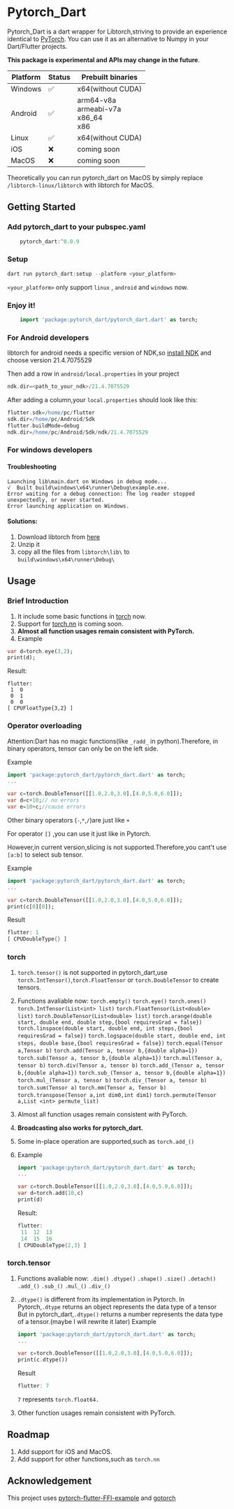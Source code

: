 # Pytorch_Dart

Pytorch_Dart is a dart wrapper for Libtorch,striving to provide an experience identical to [PyTorch](https://github.com/pytorch/pytorch).
You can use it as an alternative to Numpy in your Dart/Flutter projects.

**This package is experimental and APIs may change in the future**.

| Platform | Status | Prebuilt binaries                               |
| -------- | ------ | ----------------------------------------------- |
| Windows  | ✅     | x64(without CUDA)                               |
| Android  | ✅     | arm64-v8a<br />armeabi-v7a<br />x86_64<br />x86 |
| Linux    | ✅     | x64(without CUDA)                               |
| iOS      | ❌     | coming soon                                     |
| MacOS    | ❌     | coming soon                                     |

Theoretically you can run pytorch_dart on MacOS by simply replace `/libtorch-linux/libtorch` with libtorch for MacOS.

## Getting Started

### Add pytorch_dart to your pubspec.yaml

```dart
    pytorch_dart:^0.0.9
```

### Setup

```dart
dart run pytorch_dart:setup --platform <your_platform>
```

`<your_platform>` only support `linux` , `android` and `windows` now.

### Enjoy it!

```dart
    import 'package:pytorch_dart/pytorch_dart.dart' as torch;

```

### For Android developers

libtorch for android needs a specific version of NDK,so [install NDK](https://developer.android.com/studio/projects/install-ndk?hl=zh-cn) and choose version 21.4.7075529

Then add a row in `android/local.properties` in your project

```dart
ndk.dir=<path_to_your_ndk>/21.4.7075529
```

After adding a column,your `local.properties` should look like this:

```gradle
flutter.sdk=/home/pc/flutter
sdk.dir=/home/pc/Android/Sdk
flutter.buildMode=debug
ndk.dir=/home/pc/Android/Sdk/ndk/21.4.7075529
```

### For windows developers

#### Troubleshooting

```
Launching lib\main.dart on Windows in debug mode...
√  Built build\windows\x64\runner\Debug\example.exe.
Error waiting for a debug connection: The log reader stopped unexpectedly, or never started.
Error launching application on Windows.
```

#### Solutions:

1. Download libtorch from [here](https://download.pytorch.org/libtorch/cpu/libtorch-win-shared-with-deps-2.2.2%2Bcpu.zip)
2. Unzip it
3. copy all the files from `libtorch\lib\` to `build\windows\x64\runner\Debug\`

## Usage

### Brief Introduction

1. It include some basic functions in [torch](https://pytorch.org/docs/stable/torch.html) now.
2. Support for [torch.nn](https://pytorch.org/docs/stable/nn.html) is coming soon.
3. **Almost all function usages remain consistent with PyTorch.**
4. Example

```dart
var d=torch.eye(3,2);
print(d);
```

Result:

```
flutter:
 1  0
 0  1
 0  0
[ CPUFloatType{3,2} ]
```

### Operator overloading

Attention:Dart has no magic functions(like `_radd_` in python).Therefore, in binary operators, tensor can only be on the left side.

Example

```dart
import 'package:pytorch_dart/pytorch_dart.dart' as torch;
...

var c=torch.DoubleTensor([[1.0,2.0,3.0],[4.0,5.0,6.0]]);
var d=c+10;// no errors
var e=10+c;//cause errors
```

Other binary operators (`-`,`*`,`/`)are just like `+`

For operator `[]` ,you can use it just like in Pytorch.

However,in current version,slicing is not supported.Therefore,you cant't use `[a:b]` to select sub tensor.

Example

```dart
import 'package:pytorch_dart/pytorch_dart.dart' as torch;
...

var c=torch.DoubleTensor([[1.0,2.0,3.0],[4.0,5.0,6.0]]);
print(c[0][0]);
```

Result

```dart
flutter: 1
[ CPUDoubleType{} ]
```

### torch

1. `torch.tensor()` is not supported in pytorch_dart,use `torch.IntTensor()`,`torch.FloatTensor` or `torch.DoubleTensor` to create tensors.
2. Functions avaliable now:
   `torch.empty()`
   `torch.eye()`
   `torch.ones()`
   `torch.IntTensor(List<int> list)`
   `torch.FloatTensor(List<double> list)`
   `torch.DoubleTensor(List<double> list)`
   `torch.arange(double start, double end, double step,{bool requiresGrad = false})`
   `torch.linspace(double start, double end, int steps,{bool requiresGrad = false})`
   `torch.logspace(double start, double end, int steps, double base,{bool requiresGrad = false})`
   `torch.equal(Tensor a,Tensor b)`
   `torch.add(Tensor a, tensor b,{double alpha=1})`
   `torch.sub(Tensor a, tensor b,{double alpha=1})`
   `torch.mul(Tensor a, tensor b)`
   `torch.div(Tensor a, tensor b)`
   `torch.add_(Tensor a, tensor b,{double alpha=1})`
   `torch.sub_(Tensor a, tensor b,{double alpha=1})`
   `torch.mul_(Tensor a, tensor b)`
   `torch.div_(Tensor a, tensor b)`
   `torch.sum(Tensor a)`
   `torch.mm(Tensor a, Tensor b)`
   `torch.transpose(Tensor a,int dim0,int dim1)`
   `torch.permute(Tensor a,List <int> permute_list)`
3. Almost all function usages remain consistent with PyTorch.
4. **Broadcasting also works for pytorch_dart.**
5. Some in-place operation are supported,such as `torch.add_()`
6. Example

   ```dart
   import 'package:pytorch_dart/pytorch_dart.dart' as torch;
   ...

   var c=torch.DoubleTensor([[1.0,2.0,3.0],[4.0,5.0,6.0]]);
   var d=torch.add(10,c)
   print(d)
   ```

   Result:

   ```dart
   flutter:
    11  12  13
    14  15  16
   [ CPUDoubleType{2,3} ]
   ```

### torch.tensor

1. Functions avaliable now:
   `.dim()`
   `.dtype()`
   `.shape()`
   `.size()`
   `.detach()`
   `.add_()`
   `.sub_()`
   `.mul_()`
   `.div_()`
2. `.dtype()` is different from its implementation in Pytorch.
   In Pytorch,`.dtype` returns an object represents the data type of a tensor
   But in pytorch_dart,`.dtype()` returns a number represents the data type of a tensor.(maybe I will rewrite it later)
   Example

   ```dart
   import 'package:pytorch_dart/pytorch_dart.dart' as torch;
   ...

   var c=torch.DoubleTensor([[1.0,2.0,3.0],[4.0,5.0,6.0]]);
   print(c.dtype())
   ```

   Result

   ```dart
   flutter: 7
   ```

   `7` represents `torch.float64.`
3. Other function usages remain consistent with PyTorch.

## Roadmap

1. Add support for iOS and MacOS.
2. Add support for other functions,such as `torch.nn`

## Acknowledgement

This project uses [pytorch-flutter-FFI-example](https://github.com/dvagala/pytorch-flutter-FFI-example) and [gotorch](https://github.com/wangkuiyi/gotorch)
